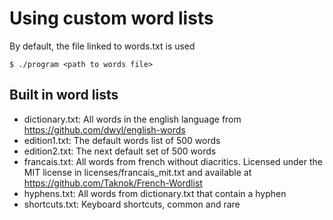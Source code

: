 # Using custom word lists
By default, the file linked to words.txt is used
```
$ ./program <path to words file>
```

## Built in word lists

- dictionary.txt: All words in the english language from
  https://github.com/dwyl/english-words
- edition1.txt: The default words list of 500 words
- edition2.txt: The next default set of 500 words
- francais.txt: All words from french without diacritics. Licensed under
  the MIT license in licenses/francais_mit.txt and available at
  https://github.com/Taknok/French-Wordlist
- hyphens.txt: All words from dictionary.txt that contain a hyphen
- shortcuts.txt: Keyboard shortcuts, common and rare

